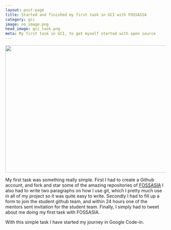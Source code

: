 ```yaml
---
layout: post-page
title: Started and finished my first task in GCI with FOSSASIA
category: gci
image: no_image.png
head_image: gci_task.png
meta: My first task in GCI, to get myself started with open source
---
```


<img src="{{site.baseurl}}/img/{{page.head_image}}" width="800px" height="400px"/>

<br/>

My first task was something really simple. First I had to create a Github account, and
fork and star some of the amazing repositories of <a href="github.com/fossasia">FOSSASIA</a>
I also had to write two paragraphs on how I use git, which I pretty much use in all of my project so it
was quite easy to write. Secondly I had to fill up a form to join the student github team, and within 24 hours one of the mentors sent invitation for the student team. Finally,  I simply had to tweet about me doing my first task with FOSSASIA.

With this simple task I have started my journey in Google Code-in.
